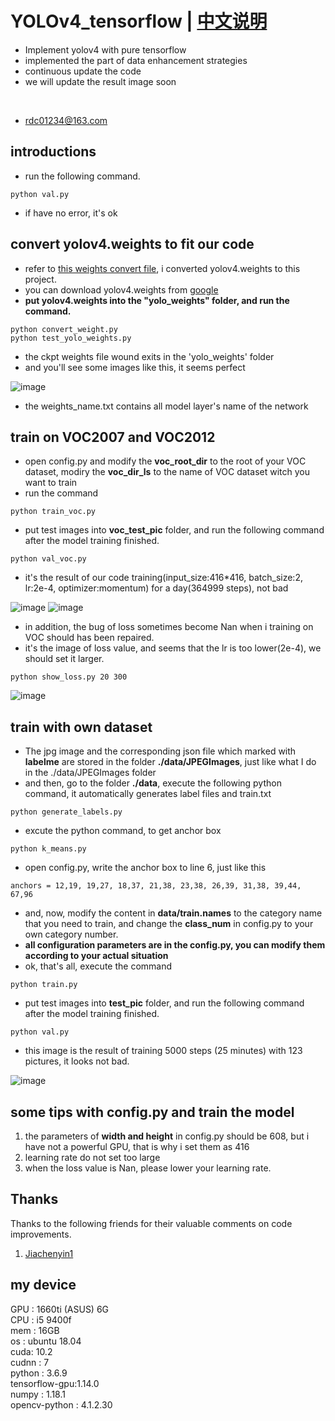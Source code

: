 # YOLOv4_tensorflow | [中文说明](README.cn.md)
* Implement yolov4 with pure tensorflow
*  implemented the part of data enhancement strategies
* continuous update the code
* we will update the result image soon
</br>

* rdc01234@163.com

## introductions
* run the following command.
```
python val.py
```
* if have no error, it's ok

## convert yolov4.weights to fit our code
* refer to [this weights convert file](https://github.com/wizyoung/YOLOv3_TensorFlow/blob/master/convert_weight.py), i converted yolov4.weights to this project.
* you can download yolov4.weights from [google](www.google.com)
* **put yolov4.weights into the "yolo_weights" folder, and run the command.**
```
python convert_weight.py
python test_yolo_weights.py
```
* the ckpt weights file wound exits in the 'yolo_weights' folder
* and you'll see some images like this, it seems perfect

![image](https://github.com/rrddcc/YOLOv4_tensorflow/blob/master/coco_save/dog.jpg)

* the weights_name.txt contains all model layer's name of the network 

## train on VOC2007 and VOC2012
* open config.py and modify the **voc_root_dir** to the root of your VOC dataset, modiry the **voc_dir_ls** to the name of VOC dataset witch  you want to train </br>
* run the command
```
python train_voc.py
```
* put test images into **voc_test_pic** folder, and run the following command after the model training finished.</br>
```
python val_voc.py
```
* it's the result of our code training(input_size:416*416, batch_size:2, lr:2e-4, optimizer:momentum) for a day(364999 steps), not bad

![image](https://github.com/rrddcc/YOLOv4_tensorflow/blob/master/voc_save/000302.jpg)
![image](https://github.com/rrddcc/YOLOv4_tensorflow/blob/master/voc_save/000288.jpg)

* in addition, the bug of loss sometimes become Nan  when i training on VOC should has been repaired.
* it's the image of loss value, and seems that the lr is too lower(2e-4), we should set it larger.
```
python show_loss.py 20 300
```

![image](https://github.com/rrddcc/YOLOv4_tensorflow/blob/master/loss.png)

## train with own dataset
* The jpg image and the corresponding json file which marked with **labelme** are stored in the folder **./data/JPEGImages**, just like what I do in the ./data/JPEGImages  folder
* and then, go to the folder **./data**, execute the following python command, it automatically generates label files and train.txt
```
python generate_labels.py
```
* excute the python command, to get anchor box
```
python k_means.py
```
* open config.py, write the anchor box to line 6, just like this
```
anchors = 12,19, 19,27, 18,37, 21,38, 23,38, 26,39, 31,38, 39,44, 67,96
```
* and, now, modify the content in **data/train.names** to the category name that you need to train, and change the **class_num** in config.py to your own category number.
* **all configuration parameters are in the config.py, you can modify them according to your actual situation**
* ok, that's all, execute the command
```
python train.py
```
* put test images into **test_pic** folder, and run the following command after the model training finished.
```
python val.py
```
* this image is the result of training 5000 steps (25 minutes) with 123 pictures, it looks not bad. 

![image](https://github.com/rrddcc/YOLOv4_tensorflow/blob/master/save/62.jpg)

## some tips with config.py and train the model
1. the parameters of **width and height** in config.py should be 608, but i have not a powerful GPU, that is why i set them as 416
2. learning rate do not set too large
3. when the loss value is Nan, please lower your learning rate.

## Thanks
Thanks to the following friends for their valuable comments on code improvements.</br>
1. [Jiachenyin1](https://github.com/Jiachenyin1)

## my device
GPU : 1660ti (ASUS) 6G</br>
CPU : i5 9400f</br>
mem : 16GB</br>
os  : ubuntu 18.04</br>
cuda: 10.2</br>
cudnn : 7</br>
python : 3.6.9</br>
tensorflow-gpu:1.14.0</br>
numpy : 1.18.1</br>
opencv-python : 4.1.2.30</br>
